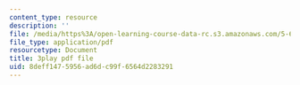 ```yaml
---
content_type: resource
description: ''
file: /media/https%3A/open-learning-course-data-rc.s3.amazonaws.com/5-60-thermodynamics-kinetics-spring-2008/8deff1475956ad6dc99f6564d2283291_r4fGG_7NQr8.pdf
file_type: application/pdf
resourcetype: Document
title: 3play pdf file
uid: 8deff147-5956-ad6d-c99f-6564d2283291
---
```

